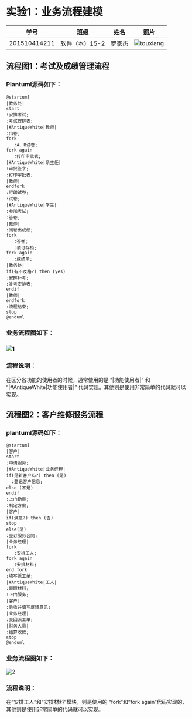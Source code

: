 # 实验1：业务流程建模

| 学号           | 班级        | 姓名   | 照片                          |
| ------------ | --------- | ---- | --------------------------- |
| 201510414211 | 软件（本）15-2 | 罗家杰  | ![touxiang](./touxiang.jpg) |

## 流程图1：考试及成绩管理流程

### Plantuml源码如下：

```
@startuml
|教务处|
start
:安排考试;
:考试安排表;
|#AntiqueWhite|教师|
:出卷;
fork
   :A、B试卷;
fork again
   :打印审批表;
|#AntiqueWhite|系主任|
:审批签字;
:打印审批表;
|教师|
endfork
:打印试卷;
:试卷;
|#AntiqueWhite|学生|
:参加考试;
:答卷;
|教师|
:阅卷出成绩;
fork
   :答卷;
   :装订存档;
fork again
   :成绩单;
|教务处|
if(有不及格?) then (yes)
:安排补考;
:补考安排表;
endif
|教师|
endfork
:流程结束;
stop
@enduml
```

### 业务流程图如下：

### ![1](./flow1.png)

### 流程说明：

在区分各功能的使用者的时候，通常使用的是 “|功能使用者|” 和 “|#AntiqueWhite|功能使用者|” 代码实现。其他则是使用非常简单的代码就可以实现。



## 流程图2：客户维修服务流程

### plantuml源码如下：

```
@startuml
|客户|
start
:申请服务;
|#AntiqueWhite|业务经理|
if(是新客户吗?) then (是)
  :登记客户信息;
else (不是)
endif
:上门勘察;
:制定方案;
|客户|
if(满意?) then (否)
stop
else(是)
:签订服务合同;
|业务经理|
fork
   :安排工人;
fork again
   :安排材料;
end fork
:填写派工单;
|#AntiqueWhite|工人|
:领取材料;
:上门服务;
|客户|
:验收并填写反馈意见;
|业务经理|
:交回派工单;
|财务人员|
:结算收款;
stop
@enduml
```

### 业务流程图如下：

![2](./flow2.png)

### 流程说明：

在“安排工人”和“安排材料”模块，则是使用的 “fork”和“fork again”代码实现的，其他则是使用非常简单的代码就可以实现。